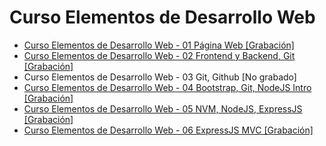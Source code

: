 # Curso Elementos de Desarrollo Web

- [Curso Elementos de Desarrollo Web - 01 Página Web [Grabación]](https://youtu.be/ncBT6u6dxAQ)
- [Curso Elementos de Desarrollo Web - 02 Frontend y Backend, Git [Grabación]](https://youtu.be/bV9Rdkax6JEQ)
- Curso Elementos de Desarrollo Web - 03 Git, Github [No grabado]
- [Curso Elementos de Desarrollo Web - 04 Bootstrap, Git, NodeJS Intro [Grabación]](https://youtu.be/RGSqsLt_Gac)
- [Curso Elementos de Desarrollo Web - 05 NVM, NodeJS, ExpressJS [Grabación]](https://youtu.be/wuA-8To2BCQ)
- [Curso Elementos de Desarrollo Web - 06 ExpressJS MVC [Grabación]](https://youtu.be/mwBk7PP40HE)
